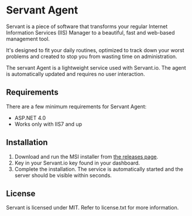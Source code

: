 # Servant Agent

Servant is a piece of software that transforms your regular Internet Information Services (IIS) Manager to a beautiful, fast and web-based management tool.

It's designed to fit your daily routines, optimized to track down your worst problems and created to stop you from wasting time on administration.

The servant Agent is a lightweight service used with Servant.io. The agent is automatically updated and requires no user interaction.

## Requirements

There are a few minimum requirements for Servant Agent:

* ASP.NET 4.0
* Works only with IIS7 and up

## Installation

1. Download and run the MSI installer from [the releases page](https://github.com/jhovgaard/servant/releases).
2. Key in your Servant.io key found in your dashboard.
3. Complete the installation. The service is automatically started and the server should be visible within seconds.

License
--------------
Servant is licensed under MIT. Refer to license.txt for more information.
